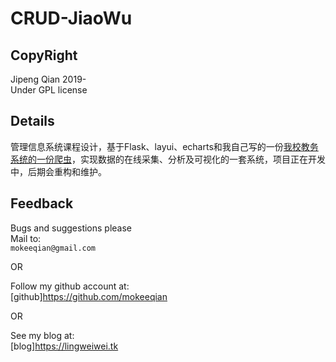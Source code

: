 # CRUD-JiaoWu
## CopyRight
Jipeng Qian 2019- <br>
Under GPL license
## Details
管理信息系统课程设计，基于Flask、layui、echarts和我自己写的一份[我校教务系统的一份爬虫](https://github.com/mokeeqian/ZhengFangJiaoWu)，实现数据的在线采集、分析及可视化的一套系统，项目正在开发中，后期会重构和维护。
## Feedback
Bugs and suggestions please<br>
Mail to:<br>
```mokeeqian@gmail.com```

OR

Follow my github account at:<br>
[github]https://github.com/mokeeqian

OR

See my blog at:<br>
[blog]https://lingweiwei.tk


